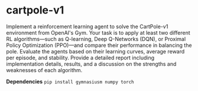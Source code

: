 # cartpole-v1
Implement a reinforcement learning agent to solve the
CartPole-v1 environment from OpenAI's Gym. Your task is to apply at least two
different RL algorithms—such as Q-learning, Deep Q-Networks (DQN), or Proximal
Policy Optimization (PPO)—and compare their performance in balancing the pole.
Evaluate the agents based on their learning curves, average reward per episode, and
stability. Provide a detailed report including implementation details, results, and a
discussion on the strengths and weaknesses of each algorithm.

**Dependencies**
`pip install gymnasiusm numpy torch`

